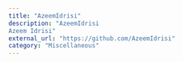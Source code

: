 ```yaml
---
title: "AzeemIdrisi"
description: "AzeemIdrisi
Azeem Idrisi"
external_url: "https://github.com/AzeemIdrisi"
category: "Miscellaneous"
---
```

